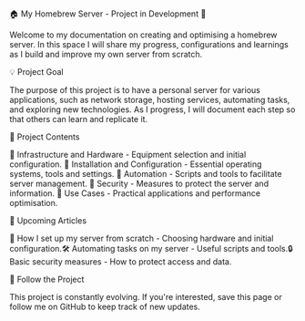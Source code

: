 🏠 My Homebrew Server - Project in Development 🚀

Welcome to my documentation on creating and optimising a homebrew server. In this space I will share my progress, configurations and learnings as I build and improve my own server from scratch.

💡 Project Goal

The purpose of this project is to have a personal server for various applications, such as network storage, hosting services, automating tasks, and exploring new technologies. As I progress, I will document each step so that others can learn and replicate it.

📌 Project Contents

🔹 Infrastructure and Hardware - Equipment selection and initial configuration. 🔹 Installation and Configuration - Essential operating systems, tools and settings. 🔹 Automation - Scripts and tools to facilitate server management. 🔹 Security - Measures to protect the server and information. 🔹 Use Cases - Practical applications and performance optimisation.

📅 Upcoming Articles

📖 How I set up my server from scratch - Choosing hardware and initial configuration.🛠️ Automating tasks on my server - Useful scripts and tools.🔒 Basic security measures - How to protect access and data.

📡 Follow the Project

This project is constantly evolving. If you're interested, save this page or follow me on GitHub to keep track of new updates.
